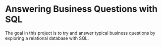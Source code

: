 # Answering Business Questions with SQL

The goal in this project is to try and answer typical business questions by exploring a relational database with SQL.
